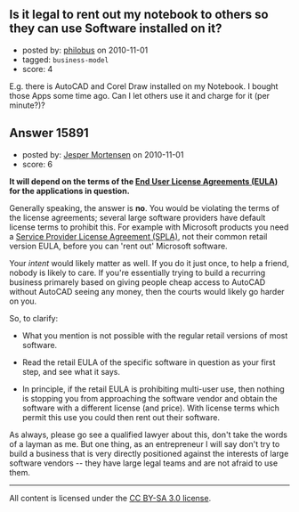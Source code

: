 ## Is it legal to rent out my notebook to others so they can use Software installed on it?

- posted by: [philobus](https://stackexchange.com/users/-1/2812-philobus) on 2010-11-01
- tagged: `business-model`
- score: 4

E.g. there is AutoCAD and Corel Draw installed on my Notebook. I bought those Apps some time ago. Can I let others use it and charge for it (per minute?)?




## Answer 15891

- posted by: [Jesper Mortensen](https://stackexchange.com/users/-1/1261-jesper-mortensen) on 2010-11-01
- score: 6

<p><strong>It will depend on the terms of the <a href="http://en.wikipedia.org/wiki/Software_license_agreement" rel="nofollow">End User License Agreements (EULA)</a> for the applications in question.</strong></p>

<p>Generally speaking, the answer is <strong>no</strong>. You would be violating the terms of the license agreements; several large software providers have default license terms to prohibit this. For example with Microsoft products you need a <a href="http://www.microsoft.com/hosting/en/us/licensing/splabenefits.aspx" rel="nofollow">Service Provider License Agreement (SPLA)</a>, not their common retail version EULA, before you can 'rent out' Microsoft software.</p>

<p>Your <em>intent</em> would likely matter as well. If you do it just once, to help a friend, nobody is likely to care. If you're essentially trying to build a recurring business primarely based on giving people cheap access to AutoCAD without AutoCAD seeing any money, then the courts would likely go harder on you.</p>

<p>So, to clarify:</p>

<ul>
<li><p>What you mention is not possible with the regular retail versions of most software.</p></li>
<li><p>Read the retail EULA of the specific software in question as your first step, and see what it says.</p></li>
<li><p>In principle, if the retail EULA is prohibiting multi-user use, then nothing is stopping you from approaching the software vendor and obtain the software with a different license (and price). With license terms which permit this use you could then rent out their software.</p></li>
</ul>

<p>As always, please go see a qualified lawyer about this, don't take the words of a layman as me. But one thing, as an entrepreneur I will say don't try to build a business that is very directly positioned against the interests of large software vendors -- they have large legal teams and are not afraid to use them.</p>




---

All content is licensed under the [CC BY-SA 3.0 license](https://creativecommons.org/licenses/by-sa/3.0/).
